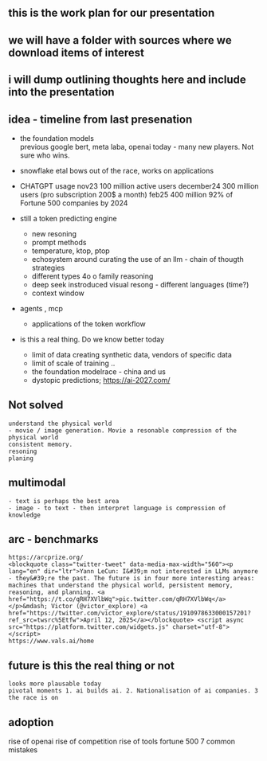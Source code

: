 ## this is the work plan for our presentation

## we will have a folder with sources where we download items of interest

## i will dump outlining thoughts here and include into the presentation

## idea - timeline from last presenation 
 - the foundation models    
    previous google bert, meta laba, openai 
    today - many new players. Not sure who wins. 
 - snowflake etal bows out of the race, works on applications

 - CHATGPT usage nov23 100 million active users
    december24 300 million users (pro subscription 200$ a month)
    feb25 400 million
    92% of Fortune 500 companies by 2024


 - still a token predicting engine
    - new resoning 
    - prompt methods
    - temperature, ktop, ptop 
    - echosystem around curating the use of an llm - chain of thougth strategies 
    - different types 4o o family reasoning
    - deep seek instroduced visual resong - different languages (time?)
    - context window

- agents , mcp
    - applications of the token workflow

 - is this a real thing. Do we know better today
    - limit of data creating synthetic data, vendors of specific data
    - limit of scale of training ..
    - the foundation modelrace - china and us
    - dystopic predictions; https://ai-2027.com/ 

## Not solved
    understand the physical world 
    - movie / image generation. Movie a resonable compression of the physical world
    consistent memory. 
    resoning 
    planing


    
## multimodal 
    - text is perhaps the best area
    - image - to text - then interpret language is compression of knowledge 


## arc - benchmarks 
    https://arcprize.org/
    <blockquote class="twitter-tweet" data-media-max-width="560"><p lang="en" dir="ltr">Yann LeCun: I&#39;m not interested in LLMs anymore - they&#39;re the past. The future is in four more interesting areas: machines that understand the physical world, persistent memory, reasoning, and planning. <a href="https://t.co/qRH7XVlbWq">pic.twitter.com/qRH7XVlbWq</a></p>&mdash; Victor (@victor_explore) <a href="https://twitter.com/victor_explore/status/1910978633000157201?ref_src=twsrc%5Etfw">April 12, 2025</a></blockquote> <script async src="https://platform.twitter.com/widgets.js" charset="utf-8"></script>
    https://www.vals.ai/home

## future is this the real thing or not
    looks more plausable today 
    pivotal moments 1. ai builds ai. 2. Nationalisation of ai companies. 3 the race is on

## adoption
   rise of openai 
   rise of competition
   rise of tools 
   fortune 500 
   7 common mistakes



